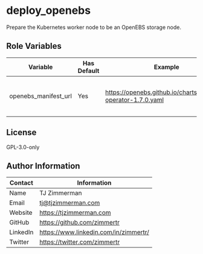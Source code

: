 deploy_openebs
=========

Prepare the Kubernetes worker node to be an OpenEBS storage node.

Role Variables
--------------

| Variable             | Has Default | Example                                                      | Description                                   |
| -------------------- | ----------- | ------------------------------------------------------------ | --------------------------------------------- |
| openebs_manifest_url | Yes         | https://openebs.github.io/charts/openebs-operator-1.7.0.yaml | HTTP link to an OpenEBS Installation Manifest |


License
-------

GPL-3.0-only

Author Information
------------------

| Contact  | Information                           |
| -------- | ------------------------------------- |
| Name     | TJ Zimmerman                          |
| Email    | tj@tjzimmerman.com                    |
| Website  | https://tjzimmerman.com               |
| GitHub   | https://github.com/zimmertr           |
| LinkedIn | https://www.linkedin.com/in/zimmertr/ |
| Twitter  | https://twitter.com/zimmertr          |

